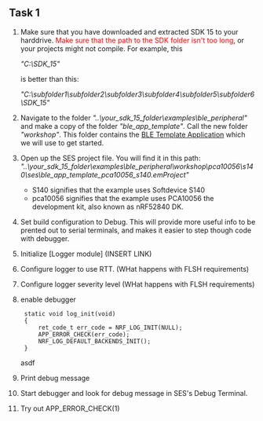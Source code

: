 ## Task 1

1. Make sure that you have downloaded and extracted SDK 15 to your harddrive. <span style="color:red">Make sure that the path to the SDK folder isn't too long</span>, or your projects might not compile. For example, this

    _"C:\SDK_15\"_

    is better than this:

    _"C:\subfolder1\subfolder2\subfolder3\subfolder4\subfolder5\subfolder6\SDK_15\"_

    
1. Navigate to the folder _"..\your_sdk_15_folder\examples\ble_peripheral\"_ and make a copy of the folder _"ble_app_template"_. Call the new folder _"workshop"_. This folder contains the [BLE Template Application](http://infocenter.nordicsemi.com/topic/com.nordic.infocenter.sdk5.v15.0.0/ble_sdk_app_template.html?cp=4_0_0_4_1_2_23)  which we will use to get started. 

1. Open up the SES project file. You will find it in this path: _"..\your_sdk_15_folder\examples\ble_peripheral\workshop\pca10056\s140\ses\ble_app_template_pca10056_s140.emProject"_
    * S140 signifies that the example uses Softdevice S140
    * pca10056 signifies that the example uses PCA10056 the development kit, also known as nRF52840 DK. 

1. Set build configuration to Debug. This will provide more useful info to be prented out to serial terminals, and makes it easier to step though code with debugger. 
4. Initialize [Logger module] (INSERT LINK)
5. Configure logger to use RTT. (WHat happens with FLSH requirements)
1. Configure logger severity level (WHat happens with FLSH requirements)
1. enable debugger 

        static void log_init(void)
        {
            ret_code_t err_code = NRF_LOG_INIT(NULL);
            APP_ERROR_CHECK(err_code);
            NRF_LOG_DEFAULT_BACKENDS_INIT();
        }

    asdf

1. Print debug message
1. Start debugger and look for debug message in SES's Debug Terminal. 
1. Try out APP_ERROR_CHECK(1)